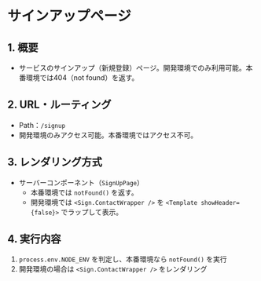 # サインアップページ

## 1. 概要

- サービスのサインアップ（新規登録）ページ。開発環境でのみ利用可能。本番環境では404（not found）を返す。

## 2. URL・ルーティング

- Path：`/signup`
- 開発環境のみアクセス可能。本番環境ではアクセス不可。

## 3. レンダリング方式

- サーバーコンポーネント（`SignUpPage`）
  - 本番環境では `notFound()` を返す。
  - 開発環境では `<Sign.ContactWrapper />` を `<Template showHeader={false}>` でラップして表示。

## 4. 実行内容

1. `process.env.NODE_ENV` を判定し、本番環境なら `notFound()` を実行
2. 開発環境の場合は `<Sign.ContactWrapper />` をレンダリング
